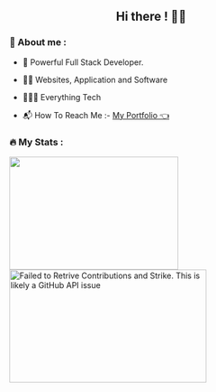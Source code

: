 <h2 align="center"> Hi there ! 👋🏽 </h2>


 

### :guard: About me : 



- 👾 Powerful Full Stack Developer.



- 💪🏽 Websites, Application and Software



- 🙇🏻‍♂️ Everything Tech


- 📬 How To Reach Me :- <a href="https://bit.ly/Raj-portfolio"> My Portfolio 👈</a>


### 🔥 My Stats : 




<img width=300 height=200 align="left" src="https://github-readme-stats.vercel.app/api/top-langs/?username=Raj5222&show_icons=true&theme=radical&layout=compact" />

<img width=350 height=200 align="center" src="https://github-readme-streak-stats.herokuapp.com/?user=raj5222&theme=dracula" alt="Failed to Retrive Contributions and Strike. This is likely a GitHub API issue" />
